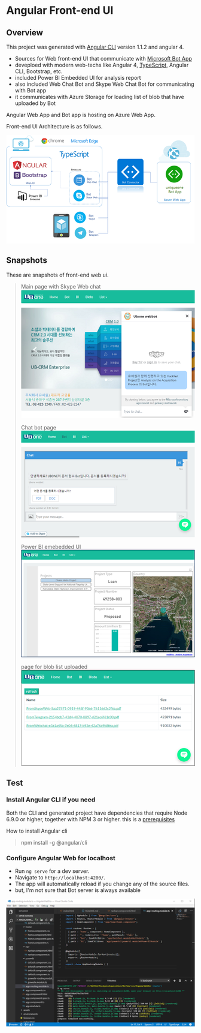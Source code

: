 # Angular Front-end UI 

## Overview

This project was generated with [Angular CLI](https://github.com/angular/angular-cli) version 1.1.2 and angular 4.

- Sources for Web front-end UI that communicate with [Microsoft Bot App](https://dev.botframework.com/)
- deveploed with modern web-techs like Angular 4, [TypeScript](https://www.typescriptlang.org/), Angular CLI, Bootstrap, etc.
- included Power BI Embedded UI for analysis report
- also included Web Chat Bot and Skype Web Chat Bot for communicating with Bot app
- it communicates with Azure Storage for loading list of blob that have uploaded by Bot

Angular Web App and Bot app is hosting on Azure Web App.

Front-end UI Architecture is as follows.

![Front-end UI Architecture](images/frontend-bot.png)

## Snapshots 

These are snapshots of front-end web ui.

> Main page with Skype Web chat
> ![Home](images/ui-home.png)   
> 
> Chat bot page   
> ![Home](images/ui-bot.png)
>
> Power BI emebedded UI   
> ![Home](images/ui-bi.png)
>
> page for blob list uploaded     
> ![Home](images/ui-blob.png)

## Test

### Install Angular CLI if you need

Both the CLI and generated project have dependencies that require Node 6.9.0 or higher, together with NPM 3 or higher. this is a [prerequisites](https://github.com/angular/angular-cli#prerequisites)

How to install Angular cli

> npm install -g @angular/cli

### Configure Angular Web for localhost
- Run `ng serve` for a dev server. 
- Navigate to `http://localhost:4200/`. 
- The app will automatically reload if you change any of the source files.
- but, I'm not sure that Bot server is always available 

![VS code](images/vscode.png)
